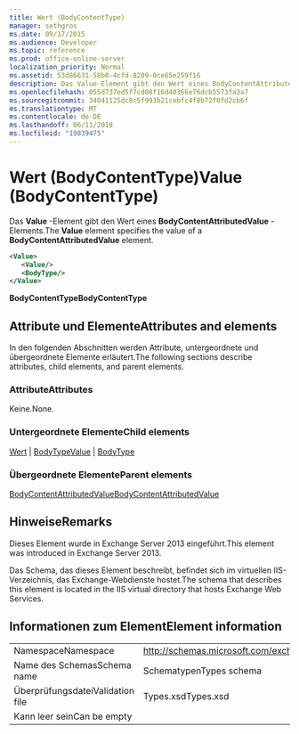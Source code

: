 ```yaml
---
title: Wert (BodyContentType)
manager: sethgros
ms.date: 09/17/2015
ms.audience: Developer
ms.topic: reference
ms.prod: office-online-server
localization_priority: Normal
ms.assetid: 53d86631-58b0-4cfd-8209-0ce65e259f16
description: Das Value-Element gibt den Wert eines BodyContentAttributedValue-Elements.
ms.openlocfilehash: 055d737ed5f7cd08f16d40366e76dcb5573fa3a7
ms.sourcegitcommit: 34041125dc8c5f993b21cebfc4f8b72f0fd2cb6f
ms.translationtype: MT
ms.contentlocale: de-DE
ms.lasthandoff: 06/11/2018
ms.locfileid: "19839475"
---
```

# <a name="value-bodycontenttype"></a><span data-ttu-id="e4257-103">Wert (BodyContentType)</span><span class="sxs-lookup"><span data-stu-id="e4257-103">Value (BodyContentType)</span></span>

<span data-ttu-id="e4257-104">Das **Value** -Element gibt den Wert eines **BodyContentAttributedValue** -Elements.</span><span class="sxs-lookup"><span data-stu-id="e4257-104">The **Value** element specifies the value of a **BodyContentAttributedValue** element.</span></span> 
  
```XML
<Value>
   <Value/>
   <BodyType/>
</Value>
```

<span data-ttu-id="e4257-105">**BodyContentType**</span><span class="sxs-lookup"><span data-stu-id="e4257-105">**BodyContentType**</span></span>

## <a name="attributes-and-elements"></a><span data-ttu-id="e4257-106">Attribute und Elemente</span><span class="sxs-lookup"><span data-stu-id="e4257-106">Attributes and elements</span></span>

<span data-ttu-id="e4257-107">In den folgenden Abschnitten werden Attribute, untergeordnete und übergeordnete Elemente erläutert.</span><span class="sxs-lookup"><span data-stu-id="e4257-107">The following sections describe attributes, child elements, and parent elements.</span></span>
  
### <a name="attributes"></a><span data-ttu-id="e4257-108">Attribute</span><span class="sxs-lookup"><span data-stu-id="e4257-108">Attributes</span></span>

<span data-ttu-id="e4257-109">Keine.</span><span class="sxs-lookup"><span data-stu-id="e4257-109">None.</span></span>
  
### <a name="child-elements"></a><span data-ttu-id="e4257-110">Untergeordnete Elemente</span><span class="sxs-lookup"><span data-stu-id="e4257-110">Child elements</span></span>

<span data-ttu-id="e4257-111">[Wert](value.md) | [BodyType](bodytype.md)</span><span class="sxs-lookup"><span data-stu-id="e4257-111">[Value](value.md) | [BodyType](bodytype.md)</span></span>
  
### <a name="parent-elements"></a><span data-ttu-id="e4257-112">Übergeordnete Elemente</span><span class="sxs-lookup"><span data-stu-id="e4257-112">Parent elements</span></span>

[<span data-ttu-id="e4257-113">BodyContentAttributedValue</span><span class="sxs-lookup"><span data-stu-id="e4257-113">BodyContentAttributedValue</span></span>](bodycontentattributedvalue.md)
  
## <a name="remarks"></a><span data-ttu-id="e4257-114">Hinweise</span><span class="sxs-lookup"><span data-stu-id="e4257-114">Remarks</span></span>

<span data-ttu-id="e4257-115">Dieses Element wurde in Exchange Server 2013 eingeführt.</span><span class="sxs-lookup"><span data-stu-id="e4257-115">This element was introduced in Exchange Server 2013.</span></span>
  
<span data-ttu-id="e4257-116">Das Schema, das dieses Element beschreibt, befindet sich im virtuellen IIS-Verzeichnis, das Exchange-Webdienste hostet.</span><span class="sxs-lookup"><span data-stu-id="e4257-116">The schema that describes this element is located in the IIS virtual directory that hosts Exchange Web Services.</span></span>
  
## <a name="element-information"></a><span data-ttu-id="e4257-117">Informationen zum Element</span><span class="sxs-lookup"><span data-stu-id="e4257-117">Element information</span></span>

|||
|:-----|:-----|
|<span data-ttu-id="e4257-118">Namespace</span><span class="sxs-lookup"><span data-stu-id="e4257-118">Namespace</span></span>  <br/> |http://schemas.microsoft.com/exchange/services/2006/types  <br/> |
|<span data-ttu-id="e4257-119">Name des Schemas</span><span class="sxs-lookup"><span data-stu-id="e4257-119">Schema name</span></span>  <br/> |<span data-ttu-id="e4257-120">Schematypen</span><span class="sxs-lookup"><span data-stu-id="e4257-120">Types schema</span></span>  <br/> |
|<span data-ttu-id="e4257-121">Überprüfungsdatei</span><span class="sxs-lookup"><span data-stu-id="e4257-121">Validation file</span></span>  <br/> |<span data-ttu-id="e4257-122">Types.xsd</span><span class="sxs-lookup"><span data-stu-id="e4257-122">Types.xsd</span></span>  <br/> |
|<span data-ttu-id="e4257-123">Kann leer sein</span><span class="sxs-lookup"><span data-stu-id="e4257-123">Can be empty</span></span>  <br/> ||
   

